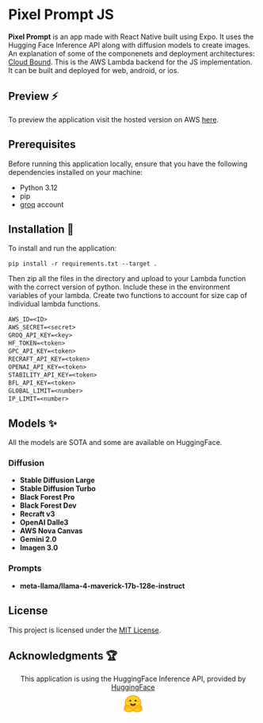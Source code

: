 # Pixel Prompt JS

**Pixel Prompt** is an app made with React Native built using Expo. It uses the Hugging Face Inference API along with  diffusion models to create images. An explanation of some of the componenets and deployment architectures: [Cloud Bound](https://medium.com/@HatmanStack/cloud-bound-react-native-and-fastapi-ml-684a658f967a).  This is the AWS Lambda backend for the JS implementation.  It can be built and deployed for web, android, or ios.

## Preview :zap:

To preview the application visit the hosted version on AWS [here](https://production.d2iujulgl0aoba.amplifyapp.com/).

## Prerequisites

Before running this application locally, ensure that you have the following dependencies installed on your machine:

- Python 3.12
- pip
- [groq](https://groq.com/) account

## Installation :hammer:

To install and run the application:
 
 ```shell
 pip install -r requirements.txt --target .
 ```
Then zip all the files in the directory and upload to your Lambda function with the correct version of python.
Include these in the environment variables of your lambda.  Create two functions to account for size cap of individual lambda functions.

   ```shell
   AWS_ID=<ID>
   AWS_SECRET=<secret>
   GROQ_API_KEY=<key>
   HF_TOKEN=<token>
   GPC_API_KEY=<token>
   RECRAFT_API_KEY=<token>
   OPENAI_API_KEY=<token>
   STABILITY_API_KEY=<token>
   BFL_API_KEY=<token>
   GLOBAL_LIMIT=<number>
   IP_LIMIT=<number>
   ```

## Models :sparkles:

All the models are SOTA and some are available on HuggingFace.
       
### Diffusion

- **Stable Diffusion Large**
- **Stable Diffusion Turbo**
- **Black Forest Pro**
- **Black Forest Dev**
- **Recraft v3**
- **OpenAI Dalle3**
- **AWS Nova Canvas**
- **Gemini 2.0**
- **Imagen 3.0**

### Prompts

- **meta-llama/llama-4-maverick-17b-128e-instruct**

## License

This project is licensed under the [MIT License](LICENSE).

## Acknowledgments :trophy:

<p align="center">This application is using the HuggingFace Inference API, provided by <a href="https://huggingface.co">HuggingFace</a> </br><img src="https://github.com/HatmanStack/pixel-prompt-backend/blob/main/logo.png" alt="Image 4"></p>

